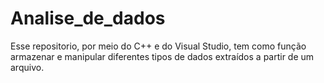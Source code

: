 # Analise_de_dados

Esse repositorio, por meio do C++ e do Visual Studio, tem como função armazenar e manipular diferentes tipos de dados extraídos a partir de um arquivo.
